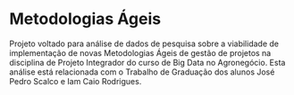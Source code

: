 # Metodologias Ágeis 
Projeto voltado para análise de dados de pesquisa sobre a viabilidade de implementação de novas Metodologias Ágeis de gestão de projetos na disciplina de Projeto Integrador do curso de Big Data no Agronegócio. Esta análise está relacionada com o Trabalho de Graduação dos alunos José Pedro Scalco e Iam Caio Rodrigues.   

